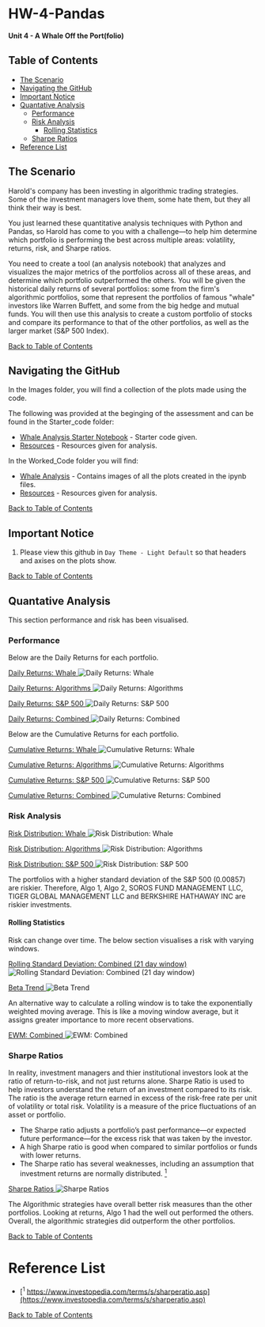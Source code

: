# HW-4-Pandas
**Unit 4 - A Whale Off the Port(folio)**

## Table of Contents
- [The Scenario](#The-Scenario)
- [Navigating the GitHub](#Navigating-the-GitHub)
- [Important Notice](#Important-Notice)
- [Quantative Analysis](#Introduction)
    * [Performance](#Performance)
    * [Risk Analysis](#risk-analysis)
        * [Rolling Statistics](#rolling-statistics)
    * [Sharpe Ratios](#sharpe-ratios)
- [Reference List](#Reference-List)

## The Scenario

Harold's company has been investing in algorithmic trading strategies. Some of the investment managers love them, some hate them, but they all think their way is best.

You just learned these quantitative analysis techniques with Python and Pandas, so Harold has come to you with a challenge—to help him determine which portfolio is performing the best across multiple areas: volatility, returns, risk, and Sharpe ratios.

You need to create a tool (an analysis notebook) that analyzes and visualizes the major metrics of the portfolios across all of these areas, and determine which portfolio outperformed the others. You will be given the historical daily returns of several portfolios: some from the firm's algorithmic portfolios, some that represent the portfolios of famous "whale" investors like Warren Buffett, and some from the big hedge and mutual funds. You will then use this analysis to create a custom portfolio of stocks and compare its performance to that of the other portfolios, as well as the larger market (S&P 500 Index).

[Back to Table of Contents](#Table-of-Contents)

## Navigating the GitHub

In the Images folder, you will find a collection of the plots made using the code.

The following was provided at the beginging of the assessment and can be found in the Starter_code folder:

- [Whale Analysis Starter Notebook](https://github.com/RaelynSangil/HW-4-Pandas/blob/cd27f814bbf8a07f856ce0acc4ae6bda3f37f7f4/Starter_Code/whale_analysis.ipynb) - Starter code given.
- [Resources](https://github.com/RaelynSangil/HW-4-Pandas/tree/main/Starter_Code/Resources) - Resources given for analysis.

In the Worked_Code folder you will find:

- [Whale Analysis](https://github.com/RPSangil/HW-4-Pandas/blob/183c616a74d84ee578739180e8b48d7b80abf065/Worked_Code/whale_analysis.ipynb) - Contains images of all the plots created in the ipynb files.
- [Resources](https://github.com/RaelynSangil/HW-4-Pandas/tree/main/Starter_Code/Resources) - Resources given for analysis.

[Back to Table of Contents](#Table-of-Contents)

## Important Notice

1. Please view this github in `Day Theme - Light Default` so that headers and axises on the plots show.

[Back to Table of Contents](#Table-of-Contents)

## Quantative Analysis

This section performance and risk has been visualised.

### Performance

Below are the Daily Returns for each portfolio.

<ins> Daily Returns: Whale </ins>
![Daily Returns: Whale](https://github.com/RPSangil/HW-4-Pandas/blob/183c616a74d84ee578739180e8b48d7b80abf065/Images/Daily_Returns_Whale.png)

<ins> Daily Returns: Algorithms </ins>
![Daily Returns: Algorithms](https://github.com/RPSangil/HW-4-Pandas/blob/183c616a74d84ee578739180e8b48d7b80abf065/Images/Daily_Returns_Algorithms.png)

<ins> Daily Returns: S&P 500 </ins>
![Daily Returns: S&P 500](https://github.com/RPSangil/HW-4-Pandas/blob/183c616a74d84ee578739180e8b48d7b80abf065/Images/Daily_Returns_S&P500.png)

<ins> Daily Returns: Combined </ins>
![Daily Returns: Combined](https://github.com/RPSangil/HW-4-Pandas/blob/183c616a74d84ee578739180e8b48d7b80abf065/Images/Daily_Returns_Combined.png)

Below are the Cumulative Returns for each portfolio.

<ins> Cumulative Returns: Whale </ins>
![Cumulative Returns: Whale](https://github.com/RPSangil/HW-4-Pandas/blob/183c616a74d84ee578739180e8b48d7b80abf065/Images/Cumulative_Returns_Whale.png)

<ins> Cumulative Returns: Algorithms </ins>
![Cumulative Returns: Algorithms](https://github.com/RPSangil/HW-4-Pandas/blob/d7f0773b5f66a68ab6ff33663498fd36b5f90263/Images/Cumulative_Returns_Algorithms.png)

<ins> Cumulative Returns: S&P 500 </ins>
![Cumulative Returns: S&P 500](https://github.com/RPSangil/HW-4-Pandas/blob/183c616a74d84ee578739180e8b48d7b80abf065/Images/Cumulative_Returns_S&P500.png)

<ins> Cumulative Returns: Combined </ins>
![Cumulative Returns: Combined](https://github.com/RPSangil/HW-4-Pandas/blob/183c616a74d84ee578739180e8b48d7b80abf065/Images/Cumulative_Returns_Combined.png)

### Risk Analysis

<ins> Risk Distribution: Whale </ins>
![Risk Distribution: Whale](https://github.com/RPSangil/HW-4-Pandas/blob/183c616a74d84ee578739180e8b48d7b80abf065/Images/Risk_Distribution_Whale.png)

<ins> Risk Distribution: Algorithms </ins>
![Risk Distribution: Algorithms](https://github.com/RPSangil/HW-4-Pandas/blob/183c616a74d84ee578739180e8b48d7b80abf065/Images/Risk_Distribution_Algorithms.png)

<ins> Risk Distribution: S&P 500 </ins>
![Risk Distribution: S&P 500](https://github.com/RPSangil/HW-4-Pandas/blob/183c616a74d84ee578739180e8b48d7b80abf065/Images/Risk_Distribution_S&P500.png)

The portfolios with a higher standard deviation of the S&P 500 (0.00857) are riskier. Therefore, Algo 1, Algo 2, SOROS FUND MANAGEMENT LLC, TIGER GLOBAL MANAGEMENT LLC and BERKSHIRE HATHAWAY INC are riskier investments.

#### Rolling Statistics

Risk can change over time. The below section visualises a risk with varying windows.

<ins> Rolling Standard Deviation: Combined (21 day window) </ins>
![Rolling Standard Deviation: Combined (21 day window)](https://github.com/RPSangil/HW-4-Pandas/blob/183c616a74d84ee578739180e8b48d7b80abf065/Images/Rolling_Standard_Deviation_Combined-21%20day%20window.png)

<ins> Beta Trend </ins>
![Beta Trend](https://github.com/RPSangil/HW-4-Pandas/blob/183c616a74d84ee578739180e8b48d7b80abf065/Images/Beta_Trend.png)

An alternative way to calculate a rolling window is to take the exponentially weighted moving average. This is like a moving window average, but it assigns greater importance to more recent observations.

<ins> EWM: Combined </ins>
![EWM: Combined ](https://github.com/RPSangil/HW-4-Pandas/blob/183c616a74d84ee578739180e8b48d7b80abf065/Images/EWM_Combined.png)

### Sharpe Ratios

In reality, investment managers and thier institutional investors look at the ratio of return-to-risk, and not just returns alone. Sharpe Ratio is used to help investors understand the return of an investment compared to its risk. The ratio is the average return earned in excess of the risk-free rate per unit of volatility or total risk. Volatility is a measure of the price fluctuations of an asset or portfolio.

- The Sharpe ratio adjusts a portfolio’s past performance—or expected future performance—for the excess risk that was taken by the investor.
- A high Sharpe ratio is good when compared to similar portfolios or funds with lower returns.
- The Sharpe ratio has several weaknesses, including an assumption that investment returns are normally distributed. [<sup>1</sup>](#reference-list)

<ins> Sharpe Ratios </ins>
![Sharpe Ratios](https://github.com/RPSangil/HW-4-Pandas/blob/548c15d1396c72ed46b044c9316988fe7c1c5613/Images/Sharpe_Ratios.PNG)

The Algorithmic strategies have overall better risk measures than the other portfolios. Looking at returns, Algo 1 had the well out performed the others. Overall, the algorithmic strategies did outperform the other portfolios.

[Back to Table of Contents](#Table-of-Contents)

# Reference List
- [<sup>1</sup> https://www.investopedia.com/terms/s/sharperatio.asp](https://www.investopedia.com/terms/s/sharperatio.asp)

[Back to Table of Contents](#Table-of-Contents)